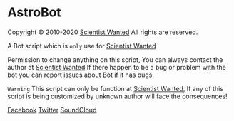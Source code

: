 AstroBot
========
Copyright © 2010-2020 [Scientist Wanted](http://plug.dj/scientists/) All rights are reserved.

A Bot script which is `only` use for [Scientist Wanted](http://plug.dj/scientists/)

Permission to change anything on this script, You can always contact the author at
[Scientist Wanted](http://goo.gl/cMMMc1)
If there happen to be a bug or problem with the bot you can report issues about Bot if it has bugs.


`Warning` This script can only be function at [Scientist Wanted](http://plug.dj/scientists/), If any of this script is being customized by unknown author will face the consequences!

[Facebook](https://www.facebook.com/groups/ScientistsWanted/)
[Twitter](https://twitter.com/ScientistWanted)
[SoundCloud](https://soundcloud.com/scientistswanted)
